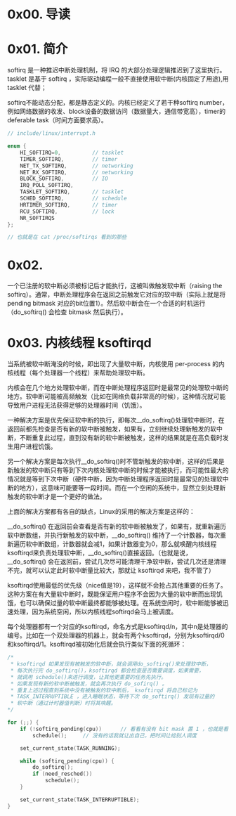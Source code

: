 # 0x00. 导读

# 0x01. 简介

softirq 是一种推迟中断处理机制，将 IRQ 的大部分处理逻辑推迟到了这里执行。 tasklet 是基于 softirq ，实际驱动编程一般不直接使用软中断(内核固定了用途),用 tasklet 代替；

softirq不能动态分配，都是静态定义的。内核已经定义了若干种softirq number，例如网络数据的收发、block设备的数据访问（数据量大，通信带宽高），timer的deferable task（时间方面要求高）。

```c
// include/linux/interrupt.h

enum {
    HI_SOFTIRQ=0,          // tasklet
    TIMER_SOFTIRQ,         // timer
    NET_TX_SOFTIRQ,        // networking
    NET_RX_SOFTIRQ,        // networking
    BLOCK_SOFTIRQ,         // IO
    IRQ_POLL_SOFTIRQ,
    TASKLET_SOFTIRQ,       // tasklet
    SCHED_SOFTIRQ,         // schedule
    HRTIMER_SOFTIRQ,       // timer
    RCU_SOFTIRQ,           // lock
    NR_SOFTIRQS
};

// 也就是在 cat /proc/softirqs 看到的那些
```

# 0x02.

一个已注册的软中断必须被标记后才能执行，这被叫做触发软中断（raising the softirq）。通常，中断处理程序会在返回之前触发它对应的软中断（实际上就是将 pending bitmask 对应的bit位置1）。然后软中断会在一个合适的时机运行（do_softirq() 会检查 bitmask 然后执行）。


# 0x03. 内核线程 ksoftirqd

当系统被软中断淹没的时候，即出现了大量软中断，内核使用 per-process 的内核线程（每个处理器一个线程）来帮助处理软中断。

内核会在几个地方处理软中断，而在中断处理程序返回时是最常见的处理软中断的地方。软中断可能被高频触发（比如在网络负载非常高的时候），这种情况就可能导致用户进程无法获得足够的处理器时间（饥饿）。  

一种解决方案是优先保证软中断的执行，即每次__do_softirq()处理软中断时，在返回前都先检查是否有新的软中断被触发，如果有，立刻继续处理新触发的软中断，不断重复此过程，直到没有新的软中断被触发，这样的结果就是在高负载时发生用户进程饥饿。  

另一个解决方案是每次执行__do_softirq()时不管新触发的软中断，这样的后果是新触发的软中断只有等到下次内核处理软中断的时候才能被执行，而可能性最大的情况就是等到下次中断（硬件中断，因为中断处理程序返回时是最常见的处理软中断的地方），这意味可能要等一段时间。而在一个空闲的系统中，显然立刻处理新触发的软中断才是一个更好的做法。

上面的解决方案都有各自的缺点，Linux的采用的解决方案是这样的：

__do_softirq() 在返回前会查看是否有新的软中断被触发了，如果有，就重新遍历软中断数组，并执行新触发的软中断，__do_softirq() 维持了一个计数器，每次重新遍历软中断数组，计数器就会减1，如果计数器变为0，那么就唤醒内核线程ksoftirqd来负责处理软中断，__do_softirq()直接返回。（也就是说，__do_softirq() 会在返回前，尝试几次尽可能清理干净软中断，尝试几次还是清理不完，就可以认定此时软中断量比较大，那就让 ksoftirqd 来吧，我不管了）

ksoftirqd使用最低的优先级（nice值是19），这样就不会抢占其他重要的任务了。这种方案在有大量软中断时，既能保证用户程序不会因为大量的软中断而出现饥饿，也可以确保过量的软中断最终都能够被处理。在系统空闲时，软中断能够被迅速处理，因为系统空闲，所以内核线程softirqd会马上被调度。

每个处理器都有一个对应的ksoftirqd，命名方式是ksoftirqd/n，其中n是处理器的编号。比如在一个双处理器的机器上，就会有两个ksoftirqd，分别为ksoftirqd/0和ksoftirqd/1。ksoftirqd被初始化后就会执行类似下面的死循环：

```c
/*
 * ksoftirqd 如果发现有被触发的软中断，就会调用do_softirq()来处理软中断，
 * 每次执行完 do_softirq()，ksoftirqd 都会检查是否需要调度，如果需要，
 * 就调用 schedule()来进行调度，让其他更重要的任务先执行。
 * 如果发现有新的软中断被触发，就会再次执行 do_sofirq() 。
 * 重复上述过程直到系统中没有被触发的软中断后， ksoftirqd 将自己标记为 
 * TASK_INTERRUPTIBLE ，进入睡眠状态，等待下次 do_softirq() 发现有过量的
 * 软中断（通过计时器值判断）时将其唤醒。
*/

for (;;) {
    if (!softirq_pending(cpu))      // 看看有没有 bit mask 置 1 ，也就是看看有没有软中断来了
        schedule();     // 没有的话我就让出自己，把时间让给别人调度

    set_current_state(TASK_RUNNING);

    while (softirq_pending(cpu)) {
        do_softirq();
        if (need_resched())
            schedule();
    }

    set_current_state(TASK_INTERRUPTIBLE);
}
```